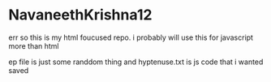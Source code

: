 # NavaneethKrishna12


err so this is my html foucused repo.
i probably will use this for javascript more than html

ep file is just some randdom thing
and hyptenuse.txt is js code that i wanted saved


